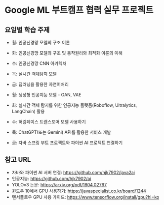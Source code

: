 # Google ML 부트캠프 협력 실무 프로젝트

## 요일별 학습 주제
* 월: 인공신경망 모델의 구조 이론
* 화: 인공신경망 모델의 구조 및 동작원리와 최적화 이론의 이해
* 수: 인공신경망 CNN 아키텍처
* 목: 실시간 객체탐지 모델
* 금: 딥러닝을 활용한 자연어처리

* 월: 생성형 인공지능 모델 - GAN, VAE
* 화: 실시간 객체 탐지를 위한 인공지능 플랫폼(Roboflow, Ultralytics, LangChain) 활용
* 수: 허깅페이스 트랜스포머 모델 사용하기
* 목: ChatGPT(또는 Gemini) API를 활용한 서비스 개발
* 금: 자바 스프링 부트 프로젝트와 파이썬 AI 프로젝트 연결하기


## 참고 URL
* 자바와 파이썬 AI 서버 연결: https://github.com/hjk7902/java2ai
* 인공지능: https://github.com/hjk7902/ai
* YOLOv3 논문: https://arxiv.org/pdf/1804.02767
* 윈도우 10에서 GPU 사용하기: https://javaspecialist.co.kr/board/1244
* 텐서플로우 GPU 사용 가이드: https://www.tensorflow.org/install/gpu?hl=ko
